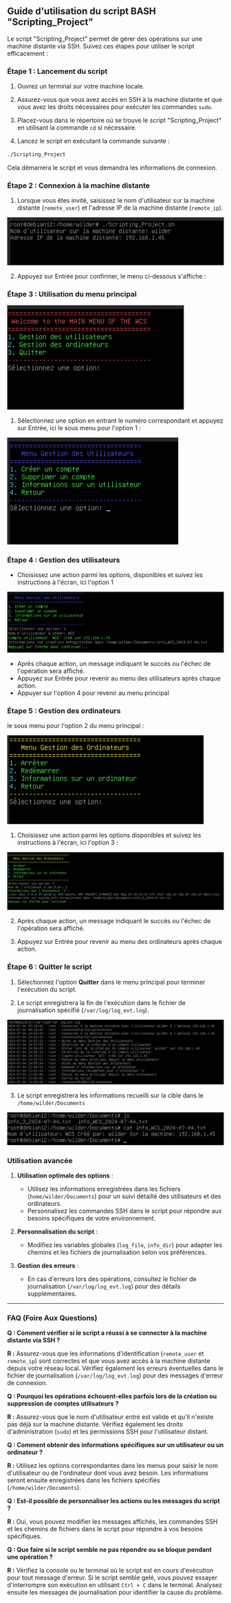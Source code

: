 ## Guide d'utilisation du script BASH "Scripting_Project" 

Le script "Scripting_Project" permet de gérer des opérations sur une machine distante via SSH. Suivez ces étapes pour utiliser le script efficacement :

### Étape 1 : Lancement du script

1. Ouvrez un terminal sur votre machine locale.
    
2. Assurez-vous que vous avez accès en SSH à la machine distante et que vous avez les droits nécessaires pour exécuter les commandes `sudo`.
    
3. Placez-vous dans le répertoire où se trouve le script "Scripting_Project" en utilisant la commande `cd` si nécessaire.
    
4. Lancez le script en exécutant la commande suivante :

```bash
./Scripting_Project
```


Cela démarrera le script et vous demandra les informations de connexion.


### Étape 2 : Connexion à la machine distante

1. Lorsque vous êtes invité, saisissez le nom d'utilisateur sur la machine distante (`remote_user`) et l'adresse IP de la machine distante (`remote_ip`).
   
![script](Images/S1.png)    

2. Appuyez sur Entrée pour confirmer, le menu ci-dessous s'affiche :  
   
### Étape 3 : Utilisation du menu principal
![script](Images/s2.png) 

1. Sélectionnez une option en entrant le numéro correspondant et appuyez sur Entrée, ici le sous menu pour l'option 1 :

![script](Images/s3.png) 

### Étape 4 : Gestion des utilisateurs

- Choisissez une action parmi les options, disponibles et suivez les instructions à l'écran, ici l'option 1
  
![script](Images/s4.png)
    
- Après chaque action, un message indiquant le succès ou l'échec de l'opération sera affiché.
- Appuyez sur Entrée pour revenir au menu des utilisateurs après chaque action.
- Appuyer sur l'option 4 pour revenir au menu principal
 
### Étape 5 : Gestion des ordinateurs  

le sous menu pour l'option 2 du menu principal :  

![script](Images/s5.png)

1. Choisissez une action parmi les options disponibles et suivez les instructions à l'écran, ici l'option 3 : 

![script](Images/s6.png)
    
2. Après chaque action, un message indiquant le succès ou l'échec de l'opération sera affiché.
    
3. Appuyez sur Entrée pour revenir au menu des ordinateurs après chaque action.
    
### Étape 6 : Quitter le script

1. Sélectionnez l'option **Quitter** dans le menu principal pour terminer l'exécution du script.
    
2. Le script enregistrera la fin de l'exécution dans le fichier de journalisation spécifié (`/var/log/log_evt.log`).
     
![script](Images/s7.png)

3. Le script enregistrera les informations recueilli sur la cible dans le `/home/wilder/Documents`
    
![script](Images/s8.png)  

### Utilisation avancée

1. **Utilisation optimale des options** :
    
    - Utilisez les informations enregistrées dans les fichiers (`home/wilder/Documents`) pour un suivi détaillé des utilisateurs et des ordinateurs.
    - Personnalisez les commandes SSH dans le script pour répondre aux besoins spécifiques de votre environnement.
2. **Personnalisation du script** :
    
    - Modifiez les variables globales (`log_file`, `info_dir`) pour adapter les chemins et les fichiers de journalisation selon vos préférences.
3. **Gestion des erreurs** :
    
    - En cas d'erreurs lors des opérations, consultez le fichier de journalisation (`/var/log/log_evt.log`) pour des détails supplémentaires.

---

### FAQ (Foire Aux Questions)


**Q : Comment vérifier si le script a réussi à se connecter à la machine distante via SSH ?**

**R :** Assurez-vous que les informations d'identification (`remote_user` et `remote_ip`) sont correctes et que vous avez accès à la machine distante depuis votre réseau local. Vérifiez également les erreurs éventuelles dans le fichier de journalisation (`/var/log/log_evt.log`) pour des messages d'erreur de connexion.

**Q : Pourquoi les opérations échouent-elles parfois lors de la création ou suppression de comptes utilisateurs ?**

**R :** Assurez-vous que le nom d'utilisateur entré est valide et qu'il n'existe pas déjà sur la machine distante. Vérifiez également les droits d'administration (`sudo`) et les permissions SSH pour l'utilisateur distant.

**Q : Comment obtenir des informations spécifiques sur un utilisateur ou un ordinateur ?**

**R :** Utilisez les options correspondantes dans les menus pour saisir le nom d'utilisateur ou de l'ordinateur dont vous avez besoin. Les informations seront ensuite enregistrées dans les fichiers spécifiés (`/home/wilder/Documents`).

**Q : Est-il possible de personnaliser les actions ou les messages du script ?**

**R :** Oui, vous pouvez modifier les messages affichés, les commandes SSH et les chemins de fichiers dans le script pour répondre à vos besoins spécifiques.

**Q : Que faire si le script semble ne pas répondre ou se bloque pendant une opération ?**

**R :** Vérifiez la console ou le terminal où le script est en cours d'exécution pour tout message d'erreur. Si le script semble gelé, vous pouvez essayer d'interrompre son exécution en utilisant `Ctrl + C` dans le terminal. Analysez ensuite les messages de journalisation pour identifier la cause du problème.
